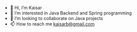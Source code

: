 - 👋 Hi, I’m Kaisar
- 👀 I’m interested in Java Backend and Spring programming 
- 💞️ I’m looking to collaborate on Java projects
- 📫 How to reach me kaisarb@gmail.com

<!---
kaisarb/kaisarb is a ✨ special ✨ repository because its `README.md` (this file) appears on your GitHub profile.
You can click the Preview link to take a look at your changes.
--->
